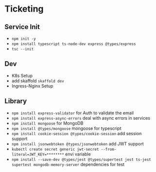 # Ticketing

## Service Init

- `npm init -y`
- `npm install typescript ts-node-dev express @types/express`
- `tsc --init`

## Dev

- K8s Setup
- add skaffold `skaffold dev`
- Ingress-Nginx Setup

## Library

- `npm install express-validator`
  for Auth to validate the email
- `npm install express-async-errors`
  deal with async errors in services
- `npm install mongoose`
  for MongoDB
- `npm install @types/mongoose`
  mongoose for typescript
- `npm install cookie-session @types/cookie-session`
  add session support
- `npm install jsonwebtoken @types/jsonwebtoken`
  add JWT support
- `kubectl create secret generic jwt-secret --from-literal=JWT_KEY=********`
  envi variable
- `npm install --save-dev @types/jest @types/supertest jest ts-jest supertest mongodb-memory-server`
  dependencies for test
